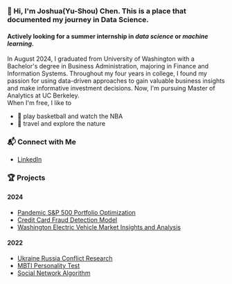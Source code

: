 ### 👋 Hi, I'm Joshua(Yu-Shou) Chen. This is a place that documented my journey in Data Science.
#### **Actively looking for a summer internship in _data science_ or _machine learning_.**  
In August 2024, I graduated from University of Washington with a Bachelor's degree in Business Administration, majoring in Finance and Information Systems. Throughout my four years in college, I found my passion for using data-driven approaches to gain valuable business insights and make informative investment decisions. Now, I'm pursuing Master of Analytics at UC Berkeley.  
When I'm free, I like to  
* 🏀 play basketball and watch the NBA
* 🚞 travel and explore the nature
### 📬 Connect with Me
* [LinkedIn](https://www.linkedin.com/in/joshua-chen-a10359196/)  
### 🏆 Projects
#### 2024
* [Pandemic S&P 500 Portfolio Optimization](https://github.com/jjchen805/pandemic-portfolio-optimization.git)
* [Credit Card Fraud Detection Model](https://github.com/jjchen805/credit-card-fraud-detection.git)
* [Washington Electric Vehicle Market Insights and Analysis](https://github.com/jjchen805/EV-population.git)
#### 2022
* [Ukraine Russia Conflict Research](https://github.com/jjchen805/Ukraine-Russia-Conflict-Research.git)
* [MBTI Personality Test](https://github.com/jjchen805/MBTI-Test.git)
* [Social Network Algorithm](https://github.com/jjchen805/Social-Network-Algorithm.git)


